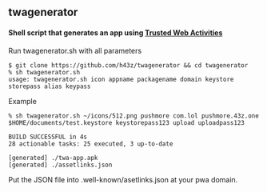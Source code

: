 ## twagenerator
#### Shell script that generates an app using [Trusted Web Activities](https://developers.google.com/web/updates/2019/02/using-twa)

Run twagenerator.sh with all parameters

```
$ git clone https://github.com/h43z/twagenerator && cd twagenerator
% sh twagenerator.sh     
usage: twagenerator.sh icon appname packagename domain keystore storepass alias keypass
```
Example
```
% sh twagenerator.sh ~/icons/512.png pushmore com.lol pushmore.43z.one $HOME/documents/test.keystore keystorepass123 upload uploadpass123

BUILD SUCCESSFUL in 4s
28 actionable tasks: 25 executed, 3 up-to-date

[generated] ./twa-app.apk
[generated] ./assetlinks.json
```
Put the JSON file into .well-known/asetlinks.json at your pwa domain.
